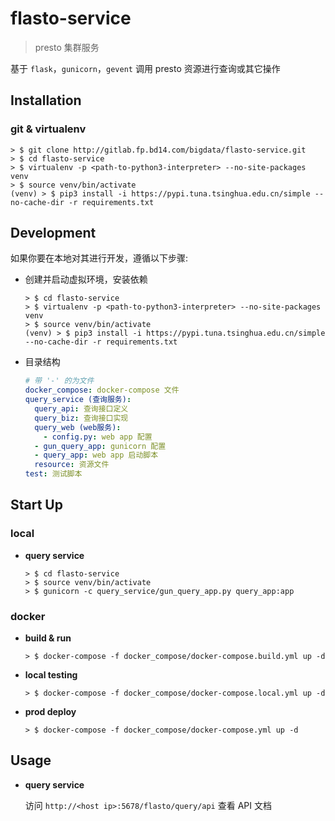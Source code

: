 # flasto-service

> presto 集群服务

基于 `flask`，`gunicorn`，`gevent` 调用 presto 资源进行查询或其它操作

## Installation

### git & virtualenv

```shell
> $ git clone http://gitlab.fp.bd14.com/bigdata/flasto-service.git
> $ cd flasto-service
> $ virtualenv -p <path-to-python3-interpreter> --no-site-packages venv
> $ source venv/bin/activate
(venv) > $ pip3 install -i https://pypi.tuna.tsinghua.edu.cn/simple --no-cache-dir -r requirements.txt
```

## Development

如果你要在本地对其进行开发，遵循以下步骤:

* 创建并启动虚拟环境，安装依赖
    ```shell
    > $ cd flasto-service
    > $ virtualenv -p <path-to-python3-interpreter> --no-site-packages venv
    > $ source venv/bin/activate
    (venv) > $ pip3 install -i https://pypi.tuna.tsinghua.edu.cn/simple --no-cache-dir -r requirements.txt
    ```
    
* 目录结构
    ```yaml
    # 带 '-' 的为文件
    docker_compose: docker-compose 文件
    query_service (查询服务):
      query_api: 查询接口定义
      query_biz: 查询接口实现
      query_web (web服务):
        - config.py: web app 配置
      - gun_query_app: gunicorn 配置
      - query_app: web app 启动脚本
      resource: 资源文件
    test: 测试脚本
    ```

## Start Up

### local

* __query service__
    ```shell
    > $ cd flasto-service
    > $ source venv/bin/activate
    > $ gunicorn -c query_service/gun_query_app.py query_app:app
    ```

### docker

* __build & run__
    ```shell
    > $ docker-compose -f docker_compose/docker-compose.build.yml up -d
    ```

* __local testing__
    ```shell
    > $ docker-compose -f docker_compose/docker-compose.local.yml up -d
    ```

* __prod deploy__
    ```shell
    > $ docker-compose -f docker_compose/docker-compose.yml up -d
    ```

## Usage

* __query service__

    访问 `http://<host ip>:5678/flasto/query/api` 查看 API 文档
